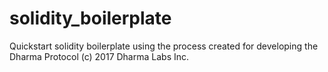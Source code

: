 # solidity_boilerplate
Quickstart solidity boilerplate using the process created for developing the Dharma Protocol (c) 2017 Dharma Labs Inc.
